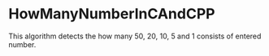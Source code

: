 # HowManyNumberInCAndCPP
This algorithm detects the how many 50, 20, 10, 5 and 1 consists of entered number. 
